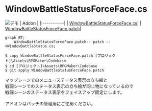 # WindowBattleStatusForceFace.cs
![デモ](https://github.com/user-attachments/assets/5e082a7f-f056-4291-992b-aa0c94c7d394)
| Addon |
|:-----------|
| [WindowBattleStatusForceFace.cs](https://raw.githubusercontent.com/pepaperon-p/Addon_WindowBattleStatusForceFace/main/WindowBattleStatusForceFace/WindowBattleStatusForceFace.cs "WindowBattleStatusForceFace.cs")|
| [WindowBattleStatusForceFace.patch](https://raw.githubusercontent.com/pepaperon-p/Addon_WindowBattleStatusForceFace/main/WindowBattleStatusForceFace/WindowBattleStatusForceFace.patch "WindowBattleStatusForceFace.patch")|

```mermaid
graph BT;
    WindowBattleStatusForceFace.patch-- patch -->WindowBattleStatus.cs;
```

```
$ copy WindowBattleStatusForceFace.patch [プロジェクト]\Assets\RPGMaker\Codebase
$ cd [プロジェクト]\Assets\RPGMaker\Codebase
$ git apply WindowBattleStatusForceFace.patch
```

マップシーンでのメニューステータス表示の立ち絵と<br />
戦闘シーンでのステータス表示の立ち絵が同じ物になっているので<br />
戦闘シーンのステータス表示をフェイスアップ固定にします。<br />
<br />
アドオンはパッチの管理用にご使用ください。
